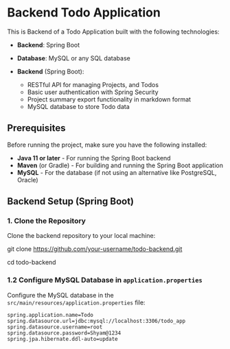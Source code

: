 # Backend Todo Application

This is Backend of a Todo Application built with the following technologies:
- **Backend**: Spring Boot
- **Database**: MySQL or any SQL database

- **Backend** (Spring Boot):
  - RESTful API for managing Projects, and Todos
  - Basic user authentication with Spring Security
  - Project summary export functionality in markdown format
  - MySQL database to store Todo data

## Prerequisites

Before running the project, make sure you have the following installed:
- **Java 11 or later** - For running the Spring Boot backend
- **Maven** (or Gradle) - For building and running the Spring Boot application
- **MySQL** - For the database (if not using an alternative like PostgreSQL, Oracle)

## Backend Setup (Spring Boot)

### 1. Clone the Repository

Clone the backend repository to your local machine:


git clone https://github.com/your-username/todo-backend.git

cd todo-backend


### 1.2 Configure MySQL Database in `application.properties`

Configure the MySQL database in the `src/main/resources/application.properties` file:

```properties
spring.application.name=Todo
spring.datasource.url=jdbc:mysql://localhost:3306/todo_app
spring.datasource.username=root
spring.datasource.password=Shyam@1234
spring.jpa.hibernate.ddl-auto=update


